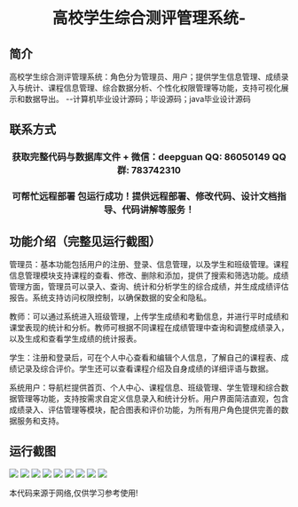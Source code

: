 <p><h1 align="center">高校学生综合测评管理系统-</h1></p>

## 简介
高校学生综合测评管理系统：角色分为管理员、用户；提供学生信息管理、成绩录入与统计、课程信息管理、综合数据分析、个性化权限管理等功能，支持可视化展示和数据导出。    --计算机毕业设计源码；毕设源码；java毕业设计源码


## 联系方式
<p><h3 align="center">获取完整代码与数据库文件 + 微信：deepguan QQ: 86050149 QQ群: 783742310</h3></p>
<p><h3 align="center">可帮忙远程部署 包运行成功！提供远程部署、修改代码、设计文档指导、代码讲解等服务！</h3></p>

## 功能介绍（完整见运行截图）
管理员：基本功能包括用户的注册、登录、信息管理，以及学生和班级管理。课程信息管理模块支持课程的查看、修改、删除和添加，提供了搜索和筛选功能。成绩管理方面，管理员可以录入、查询、统计和分析学生的综合成绩，并生成成绩评估报告。系统支持访问权限控制，以确保数据的安全和隐私。

教师：可以通过系统进入班级管理，上传学生成绩和考勤信息，并进行平时成绩和课堂表现的统计和分析。教师可根据不同课程在成绩管理中查询和调整成绩录入，以及生成和查看学生成绩的统计报表。

学生：注册和登录后，可在个人中心查看和编辑个人信息，了解自己的课程表、成绩记录及综合评价。学生还可以查看课程介绍及自身成绩的详细评语与数据。

系统用户：导航栏提供首页、个人中心、课程信息、班级管理、学生管理和综合数据管理等功能，支持按需求自定义信息录入和统计分析。用户界面简洁直观，包含成绩录入、评估管理等模块，配合图表和评价功能，为所有用户角色提供完善的数据服务和支持。


## 运行截图
![](https://bs-1329754181.cos.ap-shanghai.myqcloud.com/ssm/CollegeStudentComprehensiveEvaluationSystem1/img/001.jpg)
![](https://bs-1329754181.cos.ap-shanghai.myqcloud.com/ssm/CollegeStudentComprehensiveEvaluationSystem1/img/002.jpg)
![](https://bs-1329754181.cos.ap-shanghai.myqcloud.com/ssm/CollegeStudentComprehensiveEvaluationSystem1/img/003.jpg)
![](https://bs-1329754181.cos.ap-shanghai.myqcloud.com/ssm/CollegeStudentComprehensiveEvaluationSystem1/img/004.jpg)
![](https://bs-1329754181.cos.ap-shanghai.myqcloud.com/ssm/CollegeStudentComprehensiveEvaluationSystem1/img/005.jpg)
![](https://bs-1329754181.cos.ap-shanghai.myqcloud.com/ssm/CollegeStudentComprehensiveEvaluationSystem1/img/006.jpg)
![](https://bs-1329754181.cos.ap-shanghai.myqcloud.com/ssm/CollegeStudentComprehensiveEvaluationSystem1/img/007.jpg)
![](https://bs-1329754181.cos.ap-shanghai.myqcloud.com/ssm/CollegeStudentComprehensiveEvaluationSystem1/img/008.jpg)
![](https://bs-1329754181.cos.ap-shanghai.myqcloud.com/ssm/CollegeStudentComprehensiveEvaluationSystem1/img/009.jpg)

<p>本代码来源于网络,仅供学习参考使用!</p>
